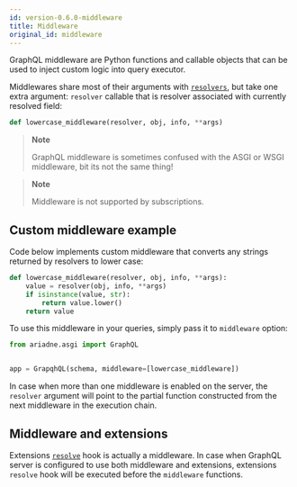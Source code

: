 ```yaml
---
id: version-0.6.0-middleware
title: Middleware
original_id: middleware
---
```


GraphQL middleware are Python functions and callable objects that can be used to inject custom logic into query executor.

Middlewares share most of their arguments with [`resolvers`](types-reference.md#resolver), but take one extra argument: `resolver` callable that is resolver associated with currently resolved field:

```python
def lowercase_middleware(resolver, obj, info, **args)
```

> **Note**
>
> GraphQL middleware is sometimes confused with the ASGI or WSGI middleware, bit its not the same thing!

> **Note**
>
> Middleware is not supported by subscriptions.


## Custom middleware example

Code below implements custom middleware that converts any strings returned by resolvers to lower case:

```python
def lowercase_middleware(resolver, obj, info, **args):
    value = resolver(obj, info, **args)
    if isinstance(value, str):
        return value.lower()
    return value
```

To use this middleware in your queries, simply pass it to `middleware` option:

```python
from ariadne.asgi import GraphQL


app = GrapqhQL(schema, middleware=[lowercase_middleware])
```

In case when more than one middleware is enabled on the server, the `resolver` argument will point to the partial function constructed from the next middleware in the execution chain.


## Middleware and extensions

Extensions [`resolve`](types-reference.md#resolve) hook is actually a middleware. In case when GraphQL server is configured to use both middleware and extensions, extensions `resolve` hook will be executed before the `middleware` functions.
